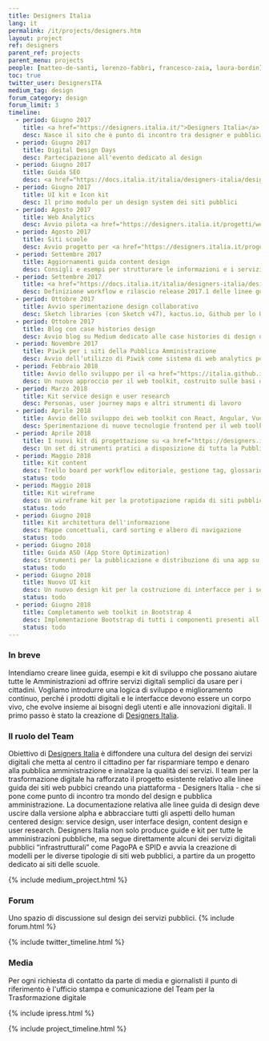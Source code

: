 ```yaml
---
title: Designers Italia
lang: it
permalink: /it/projects/designers.htm
layout: project
ref: designers
parent_ref: projects
parent_menu: projects
people: [matteo-de-santi, lorenzo-fabbri, francesco-zaia, laura-bordin]
toc: true
twitter_user: DesignersITA
medium_tag: design
forum_category: design
forum_limit: 3
timeline:
  - period: Giugno 2017
    title: <a href="https://designers.italia.it/">Designers Italia</a>
    desc: Nasce il sito che è punto di incontro tra designer e pubblica amministrazione
  - period: Giugno 2017
    title: Digital Design Days
    desc: Partecipazione all'evento dedicato al design
  - period: Giugno 2017
    title: Guida SEO
    desc: <a href="https://docs.italia.it/italia/designers-italia/design-linee-guida-docs/it/stabile/doc/content-design/seo.html">Indicazioni per la SEO</a> dei siti pubblici
  - period: Giugno 2017
    title: UI kit e Icon kit
    desc: Il primo modulo per un design system dei siti pubblici
  - period: Agosto 2017
    title: Web Analytics
    desc: Avvio pilota <a href="https://designers.italia.it/progetti/web-analytics/">web analytics open source</a> con 20 siti pubblici
  - period: Agosto 2017
    title: Siti scuole
    desc: Avvio progetto per <a href="https://designers.italia.it/progetti/siti-scuole/">modello siti web delle scuole</a>
  - period: Settembre 2017
    title: Aggiornamenti guida content design
    desc: Consigli e esempi per strutturare le informazioni e i servizi nei siti pubblici
  - period: Settembre 2017
    title: <a href="https://docs.italia.it/italia/designers-italia/design-linee-guida-docs/it/stabile/doc/introduzione-linee-guida-design.html">Versionamento linee guida</a>
    desc: Definizione workflow e rilascio release 2017.1 delle linee guida
  - period: Ottobre 2017
    title: Avvio sperimentazione design collaborativo
    desc: Sketch libraries (con Sketch v47), kactus.io, Github per lo UI kit collaborativo
  - period: Ottobre 2017
    title: Blog con case histories design
    desc: Avvio blog su Medium dedicato alle case histories di design dei servizi pubblici
  - period: Novembre 2017
    title: Piwik per i siti della Pubblica Amministrazione
    desc: Avvio dell’utilizzo di Piwik come sistema di web analytics per la Pubblica Amministrazione
  - period: Febbraio 2018
    title: Avvio dello sviluppo per il <a href="https://italia.github.io/bootstrap-italia/">web toolkit in Bootstrap 4</a>
    desc: Un nuovo approccio per il web toolkit, costruito sulle basi di una delle librerie più usate dagli sviluppatori web
  - period: Marzo 2018
    title: Kit service design e user research
    desc: Personas, user journey maps e altri strumenti di lavoro
  - period: Aprile 2018
    title: Avvio dello sviluppo dei web toolkit con React, Angular, Vue.js
    desc: Sperimentazione di nuove tecnologie frontend per il web toolkit
  - period: Aprile 2018
    title: I nuovi kit di progettazione su <a href="https://designers.italia.it/">Designers Italia</a>
    desc: Un set di strumenti pratici a disposizione di tutta la Pubblica Amministrazione
  - period: Maggio 2018
    title: Kit content
    desc: Trello board per workflow editoriale, gestione tag, glossario linguaggio
    status: todo
  - period: Maggio 2018
    title: Kit wireframe
    desc: Un wireframe kit per la prototipazione rapida di siti pubblici
    status: todo
  - period: Giugno 2018
    title: Kit architettura dell'informazione
    desc: Mappe concettuali, card sorting e albero di navigazione
    status: todo
  - period: Giugno 2018
    title: Guida ASO (App Store Optimization)
    desc: Strumenti per la pubblicazione e distribuzione di una app su App Store e Google Play
    status: todo
  - period: Giugno 2018
    title: Nuovo UI kit
    desc: Un nuovo design kit per la costruzione di interfacce per i servizi web della Pubblica Amministrazione
    status: todo
  - period: Giugno 2018
    title: Completamento web toolkit in Bootstrap 4
    desc: Implementazione Bootstrap di tutti i componenti presenti all'interno del nuovo design kit
    status: todo
---
```


### In breve
Intendiamo creare linee guida, esempi e kit di sviluppo che possano aiutare tutte le Amministrazioni ad  offrire servizi digitali semplici da usare per i cittadini. Vogliamo introdurre una logica di sviluppo e miglioramento continuo, perché i prodotti digitali e le interfacce devono essere un corpo vivo, che evolve insieme ai bisogni degli utenti e alle innovazioni digitali. Il primo passo è stato la creazione di [Designers Italia](https://designers.italia.it).

### Il ruolo del Team
Obiettivo di [Designers Italia](https://designers.italia.it) è diffondere una cultura del design dei servizi digitali che metta al centro il cittadino per far risparmiare tempo e denaro alla pubblica amministrazione e innalzare la qualità dei servizi.
Il team per la trasformazione digitale ha rafforzato il progetto esistente relativo alle linee guida dei siti web pubbici creando una piattaforma - Designers Italia - che si pone come punto di incontro tra mondo del design e pubblica amministrazione. La documentazione relativa alle linee guida di design deve uscire dalla versione alpha e abbracciare tutti gli aspetti dello human centered design: service design, user interface design, content design e user research.
Designers Italia non solo produce guide e kit per tutte le amministrazioni pubbliche, ma segue direttamente alcuni dei servizi digitali pubblici “infrastrutturali” come PagoPA e SPID e avvia la creazione di modelli per le diverse tipologie di siti web pubblici, a partire da un progetto dedicato ai siti delle scuole.


{% include medium_project.html %}

### Forum

Uno spazio di discussione sul design dei servizi pubblici.
{% include forum.html %}

{% include twitter_timeline.html %}

### Media
Per ogni richiesta di contatto da parte di media e giornalisti il punto di riferimento è l'ufficio stampa e comunicazione del Team per la Trasformazione digitale

{% include ipress.html %}
<div id="content-ipress" data-key="01e87bed-f52e-4d6d-af32-c4ea59fd300a" data-lang="it" data-size="100" data-tag="9"></div>
<script type="text/javascript" src="/js/ipress.js"></script>

{% include project_timeline.html %}
